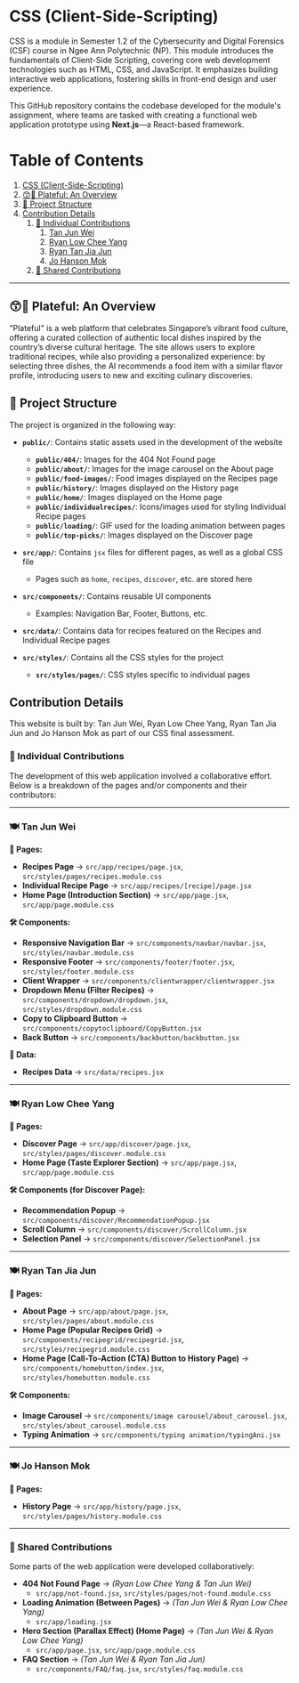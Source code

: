 # CSS (Client-Side-Scripting)

CSS is a module in Semester 1.2 of the Cybersecurity and Digital Forensics (CSF) course in Ngee Ann Polytechnic (NP). 
This module introduces the fundamentals of Client-Side Scripting, covering core web development technologies such as HTML, CSS, and JavaScript. 
It emphasizes building interactive web applications, fostering skills in front-end design and user experience.

This GitHub repository contains the codebase developed for the module's assignment, where teams are tasked with creating a functional web application prototype using **Next.js**—a React-based framework. 

# Table of Contents
1. [CSS (Client-Side-Scripting)](#css-client-side-scripting)
2. [😙🤌 Plateful: An Overview](#-plateful-an-overview)
3. [📂 Project Structure](#-project-structure)
4. [Contribution Details](#contribution-details)
    1. [📌 Individual Contributions](#-individual-contributions)
        1. [Tan Jun Wei](#-tan-jun-wei)
        2. [Ryan Low Chee Yang](#-ryan-low-chee-yang)
        3. [Ryan Tan Jia Jun](#-ryan-tan-jia-jun)
        4. [Jo Hanson Mok](#-jo-hanson-mok)
    2. [🔄 Shared Contributions](#-shared-contributions)

---

## 😙🤌 Plateful: An Overview

"Plateful" is a web platform that celebrates Singapore’s vibrant food culture, offering a curated collection of authentic local dishes inspired by the country’s diverse cultural heritage. The site allows users to explore traditional recipes, while also providing a personalized experience: by selecting three dishes, the AI recommends a food item with a similar flavor profile, introducing users to new and exciting culinary discoveries.

## 📂 Project Structure

The project is organized in the following way:

- **`public/`**: Contains static assets used in the development of the website  
    - **`public/404/`**: Images for the 404 Not Found page  
    - **`public/about/`**: Images for the image carousel on the About page  
    - **`public/food-images/`**: Food images displayed on the Recipes page  
    - **`public/history/`**: Images displayed on the History page  
    - **`public/home/`**: Images displayed on the Home page  
    - **`public/individualrecipes/`**: Icons/images used for styling Individual Recipe pages  
    - **`public/loading/`**: GIF used for the loading animation between pages  
    - **`public/top-picks/`**: Images displayed on the Discover page  

- **`src/app/`**: Contains `jsx` files for different pages, as well as a global CSS file  
    - Pages such as `home`, `recipes`, `discover`, etc. are stored here  

- **`src/components/`**: Contains reusable UI components  
    - Examples: Navigation Bar, Footer, Buttons, etc.  

- **`src/data/`**: Contains data for recipes featured on the Recipes and Individual Recipe pages  

- **`src/styles/`**: Contains all the CSS styles for the project  
    - **`src/styles/pages/`**: CSS styles specific to individual pages

## Contribution Details
This website is built by: Tan Jun Wei, Ryan Low Chee Yang, Ryan Tan Jia Jun and Jo Hanson Mok as part of our CSS final assessment.

### 📌 Individual Contributions
The development of this web application involved a collaborative effort. Below is a breakdown of the pages and/or components and their contributors:

---

### 🍽️ Tan Jun Wei  
**📜 Pages:**  
- **Recipes Page** → `src/app/recipes/page.jsx`, `src/styles/pages/recipes.module.css`  
- **Individual Recipe Page** → `src/app/recipes/[recipe]/page.jsx`  
- **Home Page (Introduction Section)** → `src/app/page.jsx`, `src/app/page.module.css`  

**🛠️ Components:**  
- **Responsive Navigation Bar** → `src/components/navbar/navbar.jsx`, `src/styles/navbar.module.css`  
- **Responsive Footer** → `src/components/footer/footer.jsx`, `src/styles/footer.module.css`  
- **Client Wrapper** → `src/components/clientwrapper/clientwrapper.jsx`  
- **Dropdown Menu (Filter Recipes)** → `src/components/dropdown/dropdown.jsx`, `src/styles/dropdown.module.css`  
- **Copy to Clipboard Button** → `src/components/copytoclipboard/CopyButton.jsx`  
- **Back Button** → `src/components/backbutton/backbutton.jsx`  

**📂 Data:**  
- **Recipes Data** → `src/data/recipes.jsx`  

---

### 🍽️ Ryan Low Chee Yang  
**📜 Pages:**  
- **Discover Page** → `src/app/discover/page.jsx`, `src/styles/pages/discover.module.css`
- **Home Page (Taste Explorer Section)** → `src/app/page.jsx`, `src/app/page.module.css`

**🛠️ Components (for Discover Page):**  
- **Recommendation Popup** → `src/components/discover/RecommendationPopup.jsx`  
- **Scroll Column** → `src/components/discover/ScrollColumn.jsx`  
- **Selection Panel** → `src/components/discover/SelectionPanel.jsx`  

---

### 🍽️ Ryan Tan Jia Jun  
**📜 Pages:**  
- **About Page** → `src/app/about/page.jsx`, `src/styles/pages/about.module.css`
- **Home Page (Popular Recipes Grid)** → `src/components/recipegrid/recipegrid.jsx`, `src/styles/recipegrid.module.css`  
- **Home Page (Call-To-Action (CTA) Button to History Page)** → `src/components/homebutton/index.jsx`, `src/styles/homebutton.module.css`  

**🛠️ Components:**  
- **Image Carousel** → `src/components/image carousel/about_carousel.jsx`, `src/styles/about_carousel.module.css`  
- **Typing Animation** → `src/components/typing animation/typingAni.jsx`  

---

### 🍽️ Jo Hanson Mok  
**📜 Pages:**  
- **History Page** → `src/app/history/page.jsx`, `src/styles/pages/history.module.css`  

---

### 🔄 Shared Contributions  
Some parts of the web application were developed collaboratively:  

- **404 Not Found Page** → *(Ryan Low Chee Yang & Tan Jun Wei)*  
  - `src/app/not-found.jsx`, `src/styles/pages/not-found.module.css`  
- **Loading Animation (Between Pages)** → *(Tan Jun Wei & Ryan Low Chee Yang)*  
  - `src/app/loading.jsx`  
- **Hero Section (Parallax Effect) (Home Page)** → *(Tan Jun Wei & Ryan Low Chee Yang)*  
  - `src/app/page.jsx`, `src/app/page.module.css`  
- **FAQ Section** → *(Tan Jun Wei & Ryan Tan Jia Jun)*  
  - `src/components/FAQ/faq.jsx`, `src/styles/faq.module.css`  

